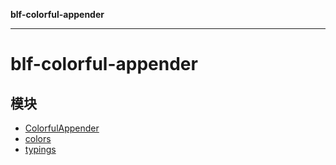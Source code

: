 **blf-colorful-appender**

***

# blf-colorful-appender

## 模块

- [ColorfulAppender](ColorfulAppender.md)
- [colors](colors.md)
- [typings](typings.md)
